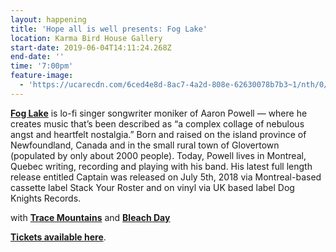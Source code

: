 ```yaml
---
layout: happening
title: 'Hope all is well presents: Fog Lake'
location: Karma Bird House Gallery
start-date: 2019-06-04T14:11:24.268Z
end-date: ''
time: '7:00pm'
feature-image:
  - 'https://ucarecdn.com/6ced4e8d-8ac7-4a2d-808e-62630078b7b3~1/nth/0/'
---
```

[**Fog Lake**](https://foglake.bandcamp.com) is lo-fi singer songwriter moniker of Aaron Powell — where he creates music that’s been described as “a complex collage of nebulous angst and heartfelt nostalgia.” Born and raised on the island province of Newfoundland, Canada and in the small rural town of Glovertown (populated by only about 2000 people). Today, Powell lives in Montreal, Quebec writing, recording and playing with his band. His latest full length release entitled Captain was released on July 5th, 2018 via Montreal-based cassette label Stack Your Roster and on vinyl via UK based label Dog Knights Records.

with [**Trace Mountains**](https://tracemountains.bandcamp.com) and [**Bleach Day**](https://bleachday.bandcamp.com)

[**Tickets available here**](https://www.eventbrite.com/e/fog-lake-with-trace-mountains-bleach-day-at-the-karma-bird-house-tickets-59799547055?aff=efbeventtix&fbclid=IwAR0HlBG50BxrRmOjvhbBS8iLJznz2yn-NP8V4DezRQFBVMx0maA7MJ9Z8-w).
